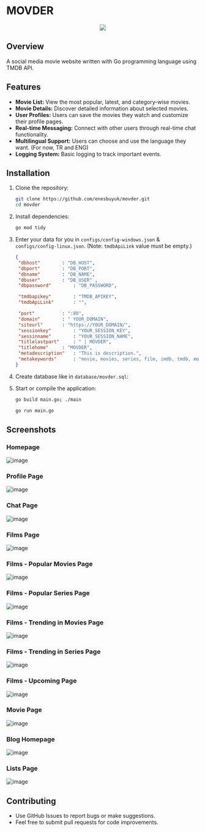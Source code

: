 # MOVDER
<center><img src="https://github.com/enesbuyuk/movder/assets/82279640/97a96f01-10ba-4e0a-830b-1a8040fbaca8"></center>

## Overview
A social media movie website written with Go programming language using TMDB API.

## Features
- **Movie List:** View the most popular, latest, and category-wise movies.
- **Movie Details:** Discover detailed information about selected movies.
- **User Profiles:** Users can save the movies they watch and customize their profile pages.
- **Real-time Messaging:** Connect with other users through real-time chat functionality.
- **Multilingual Support:** Users can choose and use the language they want. (For now, TR and ENG)
- **Logging System:** Basic logging to track important events.

## Installation
1. Clone the repository:
   ```bash
   git clone https://github.com/enesbuyuk/movder.git
   cd movder
   ```

2. Install dependencies:
   ```bash
   go mod tidy
   ```
   
3. Enter your data for you in `configs/config-windows.json` & `configs/config-linux.json`. (Note: `tmdbApiLink` value must be empty.)
   ```json
   {
	"dbhost" 		: "DB_HOST",
	"dbport" 		: "DB_PORT",
	"dbname" 		: "DB_NAME",
	"dbuser" 		: "DB_USER" ,
	"dbpassword" 		: "DB_PASSWORD", 

	"tmdbapikey"		: "TMDB_APIKEY",
	"tmdbApiLink"		: "", 

	"port"			: ":80",
	"domain"		: " YOUR_DOMAIN",
   	"siteurl"		: "https://YOUR_DOMAIN/",
   	"sessionkey"		: "YOUR_SESSION_KEY",
   	"sessinname"		: "YOUR_SESSION_NAME",
   	"titlelastpart"		: " | MOVDER",
   	"titlehome"		: "MOVDER",
   	"metadescription"	: "This is description.",
   	"metakeywords"		: "movie, movies, series, film, imdb, tmdb, movie social media, social media, tv, tv show, movies social media"
   }
   ```
   
5. Create database like in `database/movder.sql`:

6. Start or compile the application:
   ```bash
   go build main.go; ./main
   ```

   ```bash
   go run main.go
   ```

## Screenshots

### Homepage
![image](https://github.com/enesbuyuk/movder/assets/82279640/6d9cb226-fb92-45c9-a282-527ece8ecb11)

### Profile Page
![image](https://github.com/enesbuyuk/movder/assets/82279640/d159be20-f4e9-4d03-8490-30902c70d19d)

### Chat Page
![image](https://github.com/enesbuyuk/movder/assets/82279640/4d42a396-4ebc-4925-957a-dd73ac7d27fc)

### Films Page
![image](https://github.com/enesbuyuk/movder/assets/82279640/bd6877c5-fde6-4f15-a517-96d2a3261a83)

### Films - Popular Movies Page
![image](https://github.com/enesbuyuk/movder/assets/82279640/13f9e83c-49c6-40dd-a803-d12d3bef0e7c)
 
### Films - Popular Series Page
![image](https://github.com/enesbuyuk/movder/assets/82279640/d207bed6-8da0-48cc-b626-66182846af23)

### Films - Trending in Movies Page
![image](https://github.com/enesbuyuk/movder/assets/82279640/e4178932-3c91-4172-b3b8-38608a3c9a71)

### Films - Trending in Series Page
![image](https://github.com/enesbuyuk/movder/assets/82279640/808d7059-14c7-4f08-a008-562f5cabf778)

### Films - Upcoming Page
![image](https://github.com/enesbuyuk/movder/assets/82279640/8664552f-c4b4-4812-90fa-1e612b5d1e24)

### Movie Page
![image](https://github.com/enesbuyuk/movder/assets/82279640/88bd3575-29ca-4676-8f60-a6fe5919d4b7)

### Blog Homepage
![image](https://github.com/enesbuyuk/movder/assets/82279640/85427794-b4bd-4169-9f2f-99a0a0d3fb7c)

### Lists Page
![image](https://github.com/enesbuyuk/movder/assets/82279640/f32b17a9-e470-459d-9801-4dc2f714b7aa)


## Contributing
- Use GitHub Issues to report bugs or make suggestions.
- Feel free to submit pull requests for code improvements.
